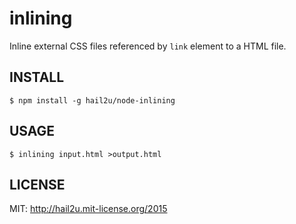 inlining
========

Inline external CSS files referenced by `link` element to a HTML file.


INSTALL
-------

    $ npm install -g hail2u/node-inlining


USAGE
-----

    $ inlining input.html >output.html


LICENSE
-------

MIT: http://hail2u.mit-license.org/2015
